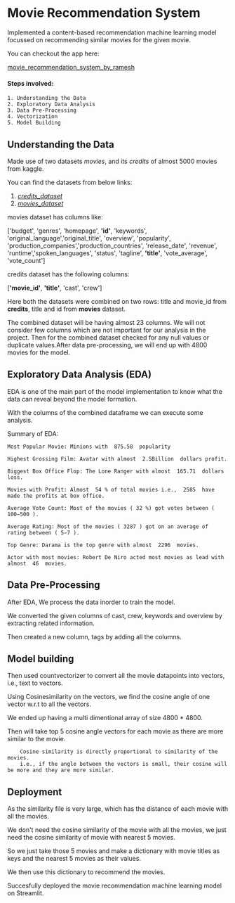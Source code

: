 
# Movie Recommendation System

Implemented a content-based recommendation machine learning model focussed on recommending similar movies for the given movie.

You can checkout the app here:

[movie_recommendation_system_by_ramesh](https://movierecommendationsystem-ramesh.streamlit.app/)

#### Steps involved:
    1. Understanding the Data
    2. Exploratory Data Analysis
    3. Data Pre-Processing
    4. Vectorization
    5. Model Building

## Understanding the Data

Made use of two datasets _movies_, and its _credits_ of almost 5000 movies from kaggle.

You can find the datasets from below links:
1. [_credits_dataset_](https://www.kaggle.com/datasets/tmdb/tmdb-movie-metadata?select=tmdb_5000_credits.csv)
2. [_movies_dataset_](https://www.kaggle.com/datasets/tmdb/tmdb-movie-metadata?select=tmdb_5000_movies.csv)

movies dataset has columns like:

['budget', 'genres', 'homepage', __'id'__, 'keywords', 'original_language','original_title', 'overview', 'popularity', 'production_companies','production_countries', 'release_date', 'revenue', 'runtime','spoken_languages', 'status', 'tagline', __'title'__, 'vote_average',
'vote_count']

credits dataset has the following columns:

[__'movie_id'__, __'title'__, 'cast', 'crew']

Here both the datasets were combined on two rows: title and movie_id from __credits__, title and id from __movies__ dataset.

The combined dataset will be having almost 23 columns. We will not consider few columns which are not important for our analysis in the project.
Then for the combined dataset checked for any null values or duplicate values.After data pre-processing, we will end up with 4800 movies for the model.

## Exploratory Data Analysis (EDA)

EDA is one of the main part of the model implementation to know what the data can reveal beyond the model formation.

With the columns of the combined dataframe we can execute some analysis.

   Summary of EDA:

    Most Popular Movie: Minions with  875.58  popularity

    Highest Grossing Film: Avatar with almost  2.5Billion  dollars profit.

    Biggest Box Office Flop: The Lone Ranger with almost  165.71  dollars loss.

    Movies with Profit: Almost  54 % of total movies i.e.,  2585  have made the profits at box office.

    Average Vote Count: Most of the movies ( 32 %) got votes between ( 100−500 ).

    Average Rating: Most of the movies ( 3287 ) got on an average of rating between ( 5−7 ).

    Top Genre: Darama is the top genre with almost  2296  movies.

    Actor with most movies: Robert De Niro acted most movies as lead with almost  46  movies.
## Data Pre-Processing

After EDA, We process the data inorder to train the  model. 

We converted the given columns of cast, crew, keywords and overview by extracting related information.

Then created a new column, tags by adding all the columns.
## Model building

Then used countvectorizer to convert all the movie datapoints into vectors, i.e., text to vectors.

Using Cosinesimilarity on the vectors, we find the cosine angle of one vector w.r.t to all the vectors.

We ended up having a multi dimentional array of size 4800 * 4800.

Then will take top 5 cosine angle vectors for each movie as there are more similar to the movie.

        Cosine similarity is directly proportional to similarity of the movies.
        i.e., if the angle between the vectors is small, their cosine will be more and they are more similar.
## Deployment

As the similarity file is very large, which has the distance of each movie with all the movies.

We don't need the cosine similarity of the movie with all the movies, we just need the cosine similarity of movie with nearest 5 movies. 

So we just take those 5 movies and make a dictionary with movie titles as keys and the nearest 5 movies as their values.

We then use this dictionary to recommend the movies. 

Succesfully deployed the movie recommendation machine learning model on Streamlit.
